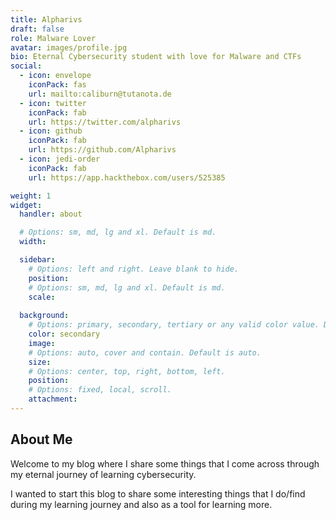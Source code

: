 ```yaml
---
title: Alpharivs
draft: false
role: Malware Lover
avatar: images/profile.jpg
bio: Eternal Cybersecurity student with love for Malware and CTFs
social:
  - icon: envelope
    iconPack: fas
    url: mailto:caliburn@tutanota.de
  - icon: twitter
    iconPack: fab
    url: https://twitter.com/alpharivs
  - icon: github
    iconPack: fab
    url: https://github.com/Alpharivs
  - icon: jedi-order
    iconPack: fab
    url: https://app.hackthebox.com/users/525385

weight: 1
widget:
  handler: about

  # Options: sm, md, lg and xl. Default is md.
  width:

  sidebar:
    # Options: left and right. Leave blank to hide.
    position:
    # Options: sm, md, lg and xl. Default is md.
    scale:
  
  background:
    # Options: primary, secondary, tertiary or any valid color value. Default is primary.
    color: secondary
    image:
    # Options: auto, cover and contain. Default is auto.
    size:
    # Options: center, top, right, bottom, left.
    position:
    # Options: fixed, local, scroll.
    attachment: 
---
```


## About Me
 
Welcome to my blog where I share some things that I come across through my eternal journey of learning cybersecurity.

I wanted to start this blog to share some interesting things that I do/find during my learning journey and also as a tool for learning more.